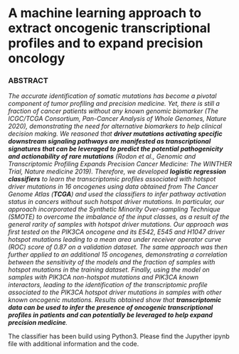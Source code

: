 # A machine learning approach to extract oncogenic transcriptional profiles and to expand precision oncology

 ### ABSTRACT
 
*The accurate identification of somatic mutations has become a pivotal component of tumor profiling and precision medicine. Yet, there is still a fraction of cancer patients without any known genomic biomarker (The ICGC/TCGA Consortium, Pan-Cancer Analysis of Whole Genomes, Nature 2020), demonstrating the need for alternative biomarkers to help clinical decision making. We reasoned that **driver mutations activating specific downstream signaling pathways are manifested as transcriptional signatures that can be leveraged to predict the potential pathogenicity and actionability of rare mutations** (Rodon et al., Genomic and Transcriptomic Profiling Expands Precision Cancer Medicine: The WINTHER Trial, Nature medicine 2019). Therefore, we developed **logistic regression classifiers** to learn the transcriptomic profiles associated with hotspot driver mutations in 16 oncogenes using data obtained from The Cancer Genome Atlas (**TCGA**) and used the classifiers to infer pathway activation status in cancers without such hotspot driver mutations. In particular, our approach incorporated the Synthetic Minority Over-sampling Technique (SMOTE) to overcome the imbalance of the input classes, as a result of the general rarity of samples with hotspot driver mutations. Our approach was first tested on the _PIK3CA_ oncogene and its E542, E545 and H1047 driver hotspot mutations leading to a mean area under receiver operator curve (ROC) score of 0.87 on a validation dataset. The same approach was then further applied to an additional 15 oncogenes, demonstrating a correlation between the sensitivity of the models and the fraction of samples with hotspot mutations in the training dataset. Finally, using the model on samples with _PIK3CA_ non-hotspot mutations and _PIK3CA_ known interactors, leading to the identification of the transcriptomic profile associated to the _PIK3CA_ hotspot driver mutations in samples with other known oncogenic mutations. Results obtained show that **transcriptomic data can be used to infer the presence of oncogenic transcriptional profiles in patients and can potentially be leveraged to help expand precision medicine**.*


The classifier has been build using Python3.
Please find the Jupyther ipynb file with additional information and the code.
